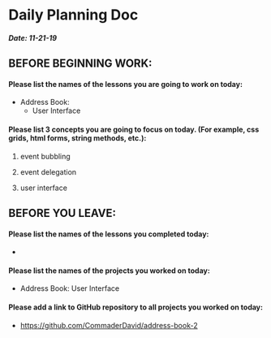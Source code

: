# Daily Planning Doc

##### Date: 11-21-19

## BEFORE BEGINNING WORK:


#### Please list the names of the lessons you are going to work on today:

* Address Book:
  * User Interface


#### Please list 3 concepts you are going to focus on today. (For example, css grids, html forms, string methods, etc.):

1. event bubbling

2. event delegation

3. user interface


## BEFORE YOU LEAVE:


#### Please list the names of the lessons you completed today:

*


#### Please list the names of the projects you worked on today:

* Address Book: User Interface

#### Please add a link to GitHub repository to all projects you worked on today:

* https://github.com/CommaderDavid/address-book-2
